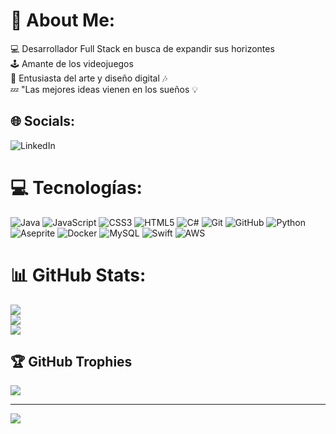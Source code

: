 # 💫 About Me:
💻 Desarrollador Full Stack en busca de expandir sus horizontes<br>🕹️ Amante de los videojuegos <br>🎨 Entusiasta del arte y diseño digital 🎶<br>💤 "Las mejores ideas vienen en los sueños 💡


## 🌐 Socials:
![LinkedIn](https://img.shields.io/badge/LinkedIn-%230077B5.svg?logo=linkedin&logoColor=white)

# 💻 Tecnologías:
![Java](https://img.shields.io/badge/java-%23ED8B00.svg?style=for-the-badge&logo=openjdk&logoColor=white) ![JavaScript](https://img.shields.io/badge/javascript-%23323330.svg?style=for-the-badge&logo=javascript&logoColor=%23F7DF1E) ![CSS3](https://img.shields.io/badge/css3-%231572B6.svg?style=for-the-badge&logo=css3&logoColor=white) ![HTML5](https://img.shields.io/badge/html5-%23E34F26.svg?style=for-the-badge&logo=html5&logoColor=white) ![C#](https://img.shields.io/badge/c%23-%23239120.svg?style=for-the-badge&logo=csharp&logoColor=white) ![Git](https://img.shields.io/badge/git-%23F05033.svg?style=for-the-badge&logo=git&logoColor=white) ![GitHub](https://img.shields.io/badge/github-%23121011.svg?style=for-the-badge&logo=github&logoColor=white) ![Python](https://img.shields.io/badge/python-3670A0?style=for-the-badge&logo=python&logoColor=ffdd54) ![Aseprite](https://img.shields.io/badge/Aseprite-FFFFFF?style=for-the-badge&logo=Aseprite&logoColor=#7D929E) ![Docker](https://img.shields.io/badge/docker-%230db7ed.svg?style=for-the-badge&logo=docker&logoColor=white) ![MySQL](https://img.shields.io/badge/mysql-4479A1.svg?style=for-the-badge&logo=mysql&logoColor=white) ![Swift](https://img.shields.io/badge/swift-F54A2A?style=for-the-badge&logo=swift&logoColor=white) ![AWS](https://img.shields.io/badge/AWS-%23FF9900.svg?style=for-the-badge&logo=amazon-aws&logoColor=white)
# 📊 GitHub Stats:
![](https://github-readme-stats.vercel.app/api?username=Hiromy24&theme=rose&hide_border=false&include_all_commits=false&count_private=false)<br/>
![](https://github-readme-streak-stats.herokuapp.com/?user=Hiromy24&theme=rose&hide_border=false)<br/>
![](https://github-readme-stats.vercel.app/api/top-langs/?username=Hiromy24&theme=rose&hide_border=false&include_all_commits=false&count_private=false&layout=compact)

## 🏆 GitHub Trophies
![](https://github-profile-trophy.vercel.app/?username=Hiromy24&theme=rose&no-frame=false&no-bg=false&margin-w=2)

---
[![](https://visitcount.itsvg.in/api?id=Hiromy24&icon=3&color=10)](https://visitcount.itsvg.in)
